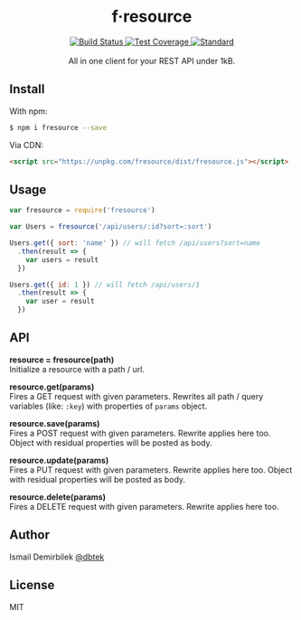 <div align="center">
  <h1>f·resource</h1>
  <!-- Build Status -->
  <a href="https://travis-ci.org/dbtek/fresource">
    <img src="https://img.shields.io/travis/dbtek/fresource/master.svg?style=flat-square"
      alt="Build Status" />
  </a>
  <!-- Test Coverage -->
  <a href="https://codecov.io/github/dbtek/fresource">
    <img src="https://img.shields.io/codecov/c/github/dbtek/fresource/master.svg?style=flat-square"
      alt="Test Coverage" />
  </a>
  <!-- Standard -->
  <a href="https://codecov.io/github/dbtek/fresource">
    <img src="https://img.shields.io/badge/code%20style-standard-brightgreen.svg?style=flat-square"
      alt="Standard" />
  </a>
</div>
<br/>
<div align="center">
  All in one client for your REST API under 1kB. 
</div>

## Install
With npm:
```bash
$ npm i fresource --save
```

Via CDN:
```html
<script src="https://unpkg.com/fresource/dist/fresource.js"></script>
```

## Usage
```js
var fresource = require('fresource')

var Users = fresource('/api/users/:id?sort=:sort')

Users.get({ sort: 'name' }) // will fetch /api/users?sort=name
  .then(result => {
    var users = result
  })

Users.get({ id: 1 }) // will fetch /api/users/1
  .then(result => {
    var user = result
  })
```

## API

**resource = fresource(path)**  
Initialize a resource with a path / url.

**resource.get(params)**  
Fires a GET request with given parameters. Rewrites all path / query variables (like: `:key`) with properties of `params` object.

**resource.save(params)**  
Fires a POST request with given parameters. Rewrite applies here too. Object with residual properties will be posted as body.

**resource.update(params)**  
Fires a PUT request with given parameters. Rewrite applies here too. Object with residual properties will be posted as body.

**resource.delete(params)**  
Fires a DELETE request with given parameters. Rewrite applies here too.

## Author
Ismail Demirbilek [@dbtek](https://twitter.com/dbtek)

## License
MIT